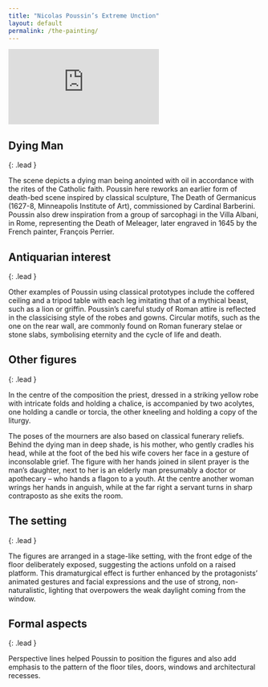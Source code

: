 ```yaml
---
title: "Nicolas Poussin’s Extreme Unction"
layout: default
permalink: /the-painting/
---
```

<div class="embed-responsive embed-responsive-1by1">
<iframe src="https://collection.beta.fitz.ms/uv.html#?manifest=https://api.fitz.ms/data-distributor/iiif/object-197237/manifest&c=0&m=0&cv=0&config=https://collection.beta.fitz.ms/config.json&locales=en-GB:English (GB),cy-GB:Cymraeg,fr-FR:Français (FR),sv-SE:Svenska,xx-XX:English (GB) (xx-XX)&xywh=-2195,-253,10266,5206&r=0" class="embed-responsive-item" allowfullscreen frameborder="0"></iframe>
</div>

## Dying Man
{: .lead }

The scene depicts a dying man being anointed with oil in accordance with the rites of the Catholic faith. Poussin here reworks an earlier form of death-bed scene inspired by classical sculpture, The Death of Germanicus (1627-8, Minneapolis Institute of Art), commissioned by Cardinal Barberini. Poussin also drew inspiration from a group of sarcophagi in the Villa Albani, in Rome, representing the Death of Meleager, later engraved in 1645 by the French painter, François Perrier.

## Antiquarian interest
{: .lead }

Other examples of Poussin using classical prototypes include the coffered ceiling and a tripod table with each leg imitating that of a mythical beast, such as a lion or griffin. Poussin’s careful study of Roman attire is reflected in the classicising style of the robes and gowns. Circular motifs, such as the one on the rear wall, are commonly found on Roman funerary stelae or stone slabs, symbolising eternity and the cycle of life and death.

## Other figures
{: .lead }

In the centre of the composition the priest, dressed in a striking yellow robe with intricate folds and holding a chalice, is accompanied by two acolytes, one holding a candle or torcia, the other kneeling and holding a copy of the liturgy.

The poses of the mourners are also based on classical funerary reliefs. Behind the dying man in deep shade, is his mother, who gently cradles his head, while at the foot of the bed his wife covers her face in a gesture of inconsolable grief. The figure with her hands joined in silent prayer is the man’s daughter, next to her is an elderly man presumably a doctor or apothecary – who hands a flagon to a youth. At the centre another woman wrings her hands in anguish, while at the far right a servant turns in sharp contraposto as she exits the room.

## The setting
{: .lead }

The figures are arranged in a stage-like setting, with the front edge of the floor deliberately exposed, suggesting the actions unfold on a raised platform. This dramaturgical effect is further enhanced by the protagonists’ animated gestures and facial expressions and the use of strong, non-naturalistic, lighting that overpowers the weak daylight coming from the window.

## Formal aspects
{: .lead }

Perspective lines helped Poussin to position the figures and also add emphasis to the pattern of the floor tiles, doors, windows and architectural recesses.
